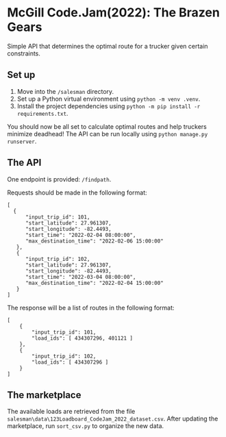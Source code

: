 # McGill Code.Jam(2022): The Brazen Gears

Simple API that determines the optimal route for a trucker given certain constraints.

## Set up
1. Move into the `/salesman` directory.
2. Set up a Python virtual environment using `python -m venv .venv`.
3. Install the project dependencies using `python -m pip install -r requirements.txt`.

You should now be all set to calculate optimal routes and help truckers minimize deadhead! The API can be run locally using `python manage.py runserver`.

## The API
One endpoint is provided: `/findpath`.

Requests should be made in the following format:
```
[
  {
      "input_trip_id": 101,
      "start_latitude": 27.961307,
      "start_longitude": -82.4493,
      "start_time": "2022-02-04 08:00:00",
      "max_destination_time": "2022-02-06 15:00:00"
   },
   {
      "input_trip_id": 102,
      "start_latitude": 27.961307,
      "start_longitude": -82.4493,
      "start_time": "2022-03-04 08:00:00",
      "max_destination_time": "2022-02-04 15:00:00"
   }
]
```

The response will be a list of routes in the following format:
```
[
    {​​​​​​​​​​​​​​​​​​​​​​​​​​​​​​​​​​​​​​​​​​​​​​​​
        "input_trip_id": 101,
        "load_ids": [ 434307296, 401121 ]
    }​​​​​​​​​​​​​​​​​​​​​​​​​​​​​​​​​​​​​​​​​,
    {​​​​​​​​​​​​​​​​​​​​​​​​​​​​​​​​​​​​​​​​​​​​​​​​
        "input_trip_id": 102,
        "load_ids": [ 434307296 ]
    }​​​​​​​​​​​​​​​​​​​​​​​​​​​​​​​​​​​​​​​​​
]
```

## The marketplace
The available loads are retrieved from the file `salesman\data\123Loadboard_CodeJam_2022_dataset.csv`. After updating the marketplace, run `sort_csv.py` to organize the new data.

